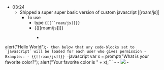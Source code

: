 - 03:24 
    - Shipped a super super basic version of custom javascript [[roam/js]]
        - To use
            -  type `{[[``roam/js]]}}`
            - {{[[roam/js]]}}
                - ```javascript
alert("Hello World");```
            - then below that any code-blocks set to `javascript` will be loaded for each user who gives permission
        - Example::
            - {{[[roam/js]]}}
                - ```javascript
var x = prompt("What is your favorite color?");
alert("Your favorite color is " + x);```
        - 
            - ![](https://firebasestorage.googleapis.com/v0/b/firescript-577a2.appspot.com/o/imgs%2Fapp%2Fhelp%2FF3qgEYGGBU.gif?alt=media&token=ca4dd2b9-e264-411e-a22c-bb0e4ed9b5d4)
    - 
